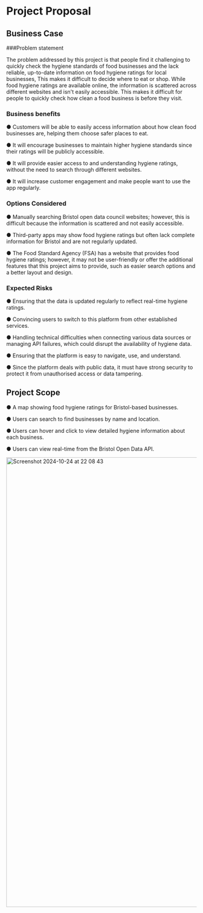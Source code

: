 # Project Proposal

## Business Case

###Problem statement  



The problem addressed by this project is that people find it challenging to quickly check the hygiene standards of food businesses and the lack reliable, up-to-date information on food hygiene ratings for local businesses, This makes it difficult to decide where to eat or shop. While food hygiene ratings are available online, the information is scattered across different websites and isn't easily accessible. This makes it difficult for people to quickly check how clean a food business is before they visit. 


### Business benefits
● Customers will be able to easily access information about how clean food businesses are, helping them choose safer places to eat. 

● It will encourage businesses to maintain higher hygiene standards since their ratings will be publicly accessible.  

● It will provide easier access to and understanding hygiene ratings, without the need to search through different websites.  

● It will increase customer engagement and make people want to use the app regularly.  

 

### Options Considered
● Manually searching Bristol open data council websites; however, this is difficult because the information is scattered and not easily accessible. 

● Third-party apps may show food hygiene ratings but often lack complete information for Bristol and are not regularly updated.  

● The Food Standard Agency (FSA) has a website that provides food hygiene ratings; however, it may not be user-friendly or offer the additional features that this project aims to provide, such as easier search options and a better layout and design.  

 
  
### Expected Risks
● Ensuring that the data is updated regularly to reflect real-time hygiene ratings. 

● Convincing users to switch to this platform from other established services. 

● Handling technical difficulties when connecting various data sources or managing API failures, which could disrupt the availability of hygiene data. 

● Ensuring that the platform is easy to navigate, use, and understand.  

● Since the platform deals with public data, it must have strong security to protect it from unauthorised access or data tampering.



## Project Scope
● A map showing food hygiene ratings for Bristol-based businesses. 

● Users can search to find businesses by name and location. 

● Users can hover and click to view detailed hygiene information about each business. 

● Users can view real-time from the Bristol Open Data API. 

 
<img width="1190" alt="Screenshot 2024-10-24 at 22 08 43" src="https://github.com/user-attachments/assets/f1d87695-6e43-45db-8769-faeac20d3e8c">
























